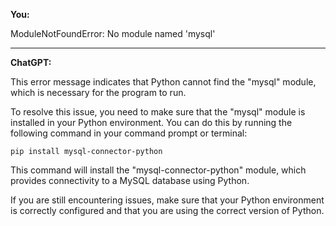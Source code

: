 **You:**

ModuleNotFoundError: No module named 'mysql'

* * *

**ChatGPT:**

This error message indicates that Python cannot find the "mysql" module, which is necessary for the program to run.

To resolve this issue, you need to make sure that the "mysql" module is installed in your Python environment. You can do this by running the following command in your command prompt or terminal:

```
pip install mysql-connector-python
```

This command will install the "mysql-connector-python" module, which provides connectivity to a MySQL database using Python.

If you are still encountering issues, make sure that your Python environment is correctly configured and that you are using the correct version of Python.